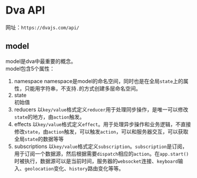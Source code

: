 # Dva API 
网址：```https://dvajs.com/api/```
## model
model是dva中最重要的概念。  
model包含5个属性：  
1. namespace
namespace是model的命名空间，同时也是在全局```state```上的属性，只能用字符串，不支持```.```的方式创建多层命名空间。  
2. state  
初始值  
3. reducers 
以```key/value```格式定义```reducer```用于处理同步操作，是唯一可以修改```state```的地方，由```action```触发。  
4. effects
以```key/value```格式定义```effect```。用于处理异步操作和业务逻辑，不直接修改```state```，由```action```触发，可以触发```action```，可以和服务器交互，可以获取全局```state```的数据等等
5. subscriptions
以```key/value```格式定义```subscription```。```subscription```是订阅，用于订阅一个数据源，然后根据需要```dispatch```相应的```action```。在```app.start()```时被执行，数据源可以是当前时间，服务器的```websocket```连接、```keyboard```输入、```geolocation```变化、```history```路由变化等等。